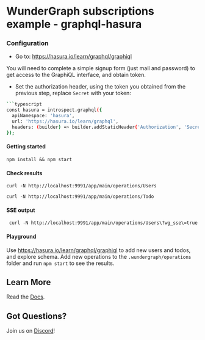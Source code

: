 # WunderGraph subscriptions example - graphql-hasura

### Configuration

- Go to: https://hasura.io/learn/graphql/graphiql

You will need to complete a simple signup form (just mail and password) to get access to the
GraphiQL interface, and obtain token.

- Set the authorization header, using the token you obtained from the previous step,
  replace `Secret` with your token:

````bash
```typescript
const hasura = introspect.graphql({
  apiNamespace: 'hasura',
  url: 'https://hasura.io/learn/graphql',
  headers: (builder) => builder.addStaticHeader('Authorization', 'Secret'),
});
````

#### Getting started

```shell
npm install && npm start
```

#### Check results

```shell
curl -N http://localhost:9991/app/main/operations/Users
```

```shell
curl -N http://localhost:9991/app/main/operations/Todo
```

#### SSE output

```shell
 curl -N http://localhost:9991/app/main/operations/Users\?wg_sse\=true
```

#### Playground

Use https://hasura.io/learn/graphql/graphiql to add new users and todos, and explore schema.
Add new operations to the `.wundergraph/operations` folder and run `npm start` to see the results.

## Learn More

Read the [Docs](https://wundergraph.com/docs).

## Got Questions?

Join us on [Discord](https://wundergraph.com/discord)!
